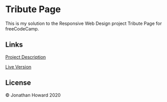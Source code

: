 # Tribute Page

This is my solution to the Responsive Web Design project Tribute Page for freeCodeCamp.

## Links

[Project Description](https://www.freecodecamp.org/learn/responsive-web-design/responsive-web-design-projects/build-a-tribute-page)

[Live Version](https://jonathanhhoward.github.io/tribute-page)

## License

&copy; Jonathan Howard 2020
